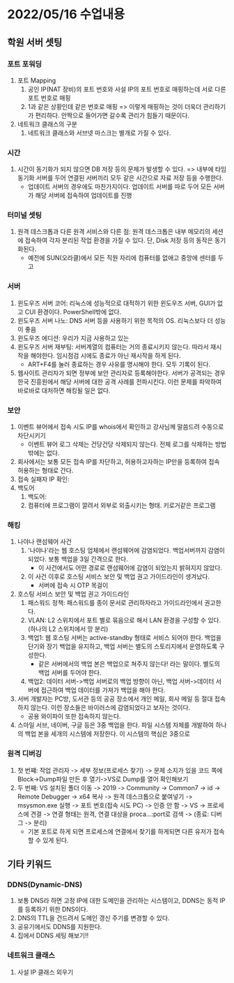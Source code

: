# 2022/05/16 수업내용
## 학원 서버 셋팅
### 포트 포워딩
1. 포트 Mapping 
    1) 공인 IP(NAT 장비)의 포트 번호와 사설 IP의 포트 번호로 매핑하는데 서로 다른 포트 번호로 매핑
    2) 1과 같은 상황인데 같은 번호로 매핑 => 이렇게 매핑하는 것이 더욱더 관리하기가 편리하다. 안짝으로 들어가면 갈수록 관리가 힘들기 때문이다.
2. 네트워크 클래스의 구분
    1) 네트워크 클래스와 서브넷 마스크는 별개로 가질 수 있다.

### 시간
1. 시간이 동기화가 되지 않으면 DB 저장 등의 문제가 발생할 수 있다. => 내부에 타임 동기화 서버를 두어 연결된 서버끼리 모두 같은 시간으로 자료 저장 등을 수행한다.
    * 업데이트 서버의 경우에도 마찬가지이다. 업데이트 서버를 따로 두어 모든 서버가 해당 서버에 접속하여 업데이트를 진행

### 터미널 셋팅
1. 원격 데스크톱과 다른 원격 서비스와 다른 점: 원격 데스크톱은 내부 메모리의 세션에 접속하여 각자 분리된 작업 환경을 가질 수 있다. 단, Disk 저장 등의 동작은 동기화된다.
    * 예전에 SUN(오라클)에서 모든 직원 자리에 컴퓨터를 없애고 중앙에 센터를 두고

### 서버
1. 윈도우즈 서버 코어: 리눅스에 성능적으로 대적하기 위한 윈도우즈 서버, GUI가 없고 CUI 환경이다. PowerShell밖에 없다.
2. 윈도우즈 서버 나노: DNS 서버 등을 사용하기 위한 목적의 OS. 리눅스보다 더 성능이 좋음
3. 윈도우즈 에디션: 우리가 지금 사용하고 있는 
4. 윈도우즈 서버 재부팅: 서버계열의 컴퓨터는 거의 종료시키지 않는다. 따라서 재시작을 해야한다. 임시점검 시에도 종료가 아닌 재시작을 하게 된다.
    * ART+F4를 눌러 종료하는 경우 사유를 명시해야 한다. 모두 기록이 된다.
5. 웹사이트 관리자가 되면 정부에 보안 관리자로 등록해야한다. 서버가 공격되는 경우 한국 진흥원에서 해당 서버에 대한 공격 사례를 전파시킨다. 이런 문제를 파악하여 바로바로 대처하면 해킹될 일은 없다.

### 보안
1. 이벤트 뷰어에서 접속 시도 IP를 whois에서 확인하고 강사님께 말씀드려 수동으로 차단시키기
    * 이벤트 뷰어 로그 삭제는 건당건당 삭제되지 않는다. 전체 로그를 삭제하는 방법밖에는 없다.
2. 회사에서는 보통 모든 접속 IP를 차단하고, 허용하고자하는 IP만을 등록하여 접속 허용하는 형태로 간다.
3. 접속 실패자 IP 확인: 
4. 백도어
    1) 백도어: 
    2) 컴퓨터에 프로그램이 깔려서 외부로 외출시키는 형태. 키로거같은 프로그램

### 해킹
1. 나야나 랜섬웨어 사건
    1) '나야나'라는 웹 호스팅 업체에서 랜섬웨어에 감염되었다. 백업서버까지 감염이 되었다. 보통 백업을 3일 간격으로 한다.
        * 이 사건에서도 어떤 경로로 랜섬웨어에 감염이 되었는지 밝혀지지 않았다.
    2) 이 사건 이후로 호스팅 서비스 보안 및 백업 권고 가이드라인이 생겨났다.
        * 서버에 접속 시 OTP 목걸이
2. 호스팅 서비스 보안 및 백업 권고 가이드라인
    1) 패스워드 정책: 패스워드를 종이 문서로 관리하자라고 가이드라인에서 권고한다.
    2) VLAN: L2 스위치에서 포트 별로 묶음으로 해서 LAN 환경을 구성할 수 있다.(하나의 L2 스위치에서 망 분리)
    3) 백업1: 웹 호스팅 서버는 active-standby 형태로 서비스 되어야 한다. 백업을 단기와 장기 백업을 유지하고, 백업 서버는 별도의 스토리지에서 운영하도록 구성한다.
        * 같은 서버에서의 백업 본은 백업으로 쳐주지 않는다! 라는 말이다. 별도의 백업 서버를 두어야 한다.
    4) 백업2: 데이터 서버->백업 서버로의 백업 방향이 아닌, 백업 서버->데이터 서버에 접근하여 백업 데이터를 가져가 백업을 해야 한다.
3. 서버 개발자는 PC방, 도서관 등의 공공 장소에서 개인 메일, 회사 메일 등 절대 접속하지 않는다. 이런 장소들은 바이러스에 감염되었다고 보자는 것이다.
    * 공용 와이파이 또한 접속하지 않는다.
4. 스마일 서브, 네이버, 구글 등은 3중 백업을 한다. 파일 시스템 자체를 개발하여 하나의 백업 본을 세개의 시스템에 저장한다. 이 시스템의 핵심은 3중으로 

### 원격 디버깅
1. 첫 번쨰: 작업 관리자 -> 세부 정보(프로세스 찾기) -> 문제 소지가 있을 코드 쪽에 Block->Dump파일 만든 후 열기->VS로 Dump를 열어 확인해보기
2. 두 번째: VS 설치된 폴더 이동 -> 2019 -> Community -> Common7 -> id -> Remote Debugger -> x64 복사 -> 원격 데스크톱으로 붙여넣기 -> msysmon.exe 실행 -> 포트 번호(접속 시도 PC) -> 인증 안 함 -> VS -> 프로세스에 견결 -> 연결 형태는 원격, 연결 대상을 proca...:port로 검색 ->    (종료: 디버그 -> 분리)
    * 기본 포트로 하게 되면 프로세스에 연결에서 찾기를 하게되면 다른 유저가 접속할 수 있게 된다.

## 기타 키워드
### DDNS(Dynamic-DNS)
1. 보통 DNS라 하면 고정 IP에 대한 도메인을 관리하는 시스템이고, DDNS는 동적 IP를 등록하기 위한 DNS이다.
2. DNS의 TTL을 건드려서 도메인 갱신 주기를 변경할 수 있다.
3. 공유기에서도 DDNS를 지원한다.
4. 집에서 DDNS 세팅 해보기!!

### 네트워크 클래스
1. 사설 IP 클래스 외우기
